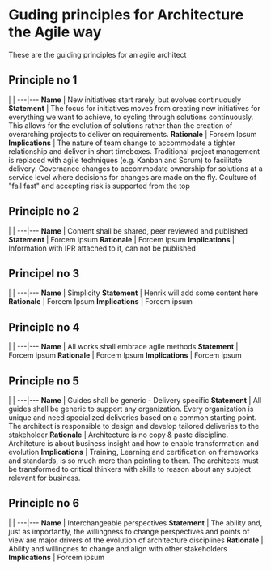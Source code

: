 # Guding principles for Architecture the Agile way
These are the guiding principles for an agile architect

## Principle no 1
 | |
---|---
**Name** | New initiatives start rarely, but evolves continuously
**Statement** | The focus for initiatives moves from creating new initiatives for everything we want to achieve, to cycling through solutions continuously. This allows for the evolution of solutions rather than the creation of overarching projects to deliver on requirements.
**Rationale** | Forcem Ipsum
**Implications** | The nature of team change to accommodate a tighter relationship and deliver in short timeboxes. Traditional project management is replaced with agile techniques (e.g. Kanban and Scrum) to facilitate delivery. Governance changes to accommodate ownership for solutions at a service level where decisions for changes are made on the fly. Cculture of "fail fast" and accepting risk is supported from the top

## Principle no 2
|  |
---|---
**Name** | Content shall be shared, peer reviewed and published
**Statement** | Forcem ipsum
**Rationale** | Forcem Ipsum
**Implications** | Information with IPR attached to it, can not be published

## Principel no 3
|  |
---|---
**Name** | Simplicity
**Statement** | Henrik will add some content here
**Rationale** | Forcem Ipsum
**Implications** | Forcem ipsum

## Principle no 4
|  |
---|---
**Name** | All works shall embrace agile methods
**Statement** | Forcem ipsum
**Rationale** | Forcem Ipsum
**Implications** | Forcem ipsum

## Principle no 5
|  |
---|---
**Name** | Guides shall be generic - Delivery specific
**Statement** | All guides shall be generic to support any organization. Every organization is unique and need specialized deliveries based on a common starting point. The architect is responsible to design and develop tailored deliveries to the stakeholder
**Rationale** | Architecture is no copy & paste discipline. Architeture is about business insight and how to enable transformation and evolution
**Implications** | Training, Learning and certification on frameworks and standards, is so much more than pointing to them. The architects must be transformed to critical thinkers with skills to reason about any subject relevant for business.

## Principle no 6
|  |
---|---
**Name** | Interchangeable perspectives
**Statement** | The ability and, just as importantly, the willingness to change perspectives and points of view are major drivers of the evolution of architecture disciplines
**Rationale** | Ability and willingnes to change and align with other stakeholders
**Implications** | Forcem ipsum
